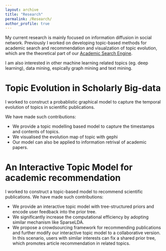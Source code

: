 ```yaml
---
layout: archive
title: "Research"
permalink: /Research/
author_profile: true
---
```

My current research is mainly focused on information diffusion in social network. 
Previously I worked on developing topic-based methods for academic search and recommendation and visualzation of topic evolution, which are the theoretical part of our [Academic Search Engine](http://acemap.sjtu.edu.cn).

I am also interested in other machine learning related topics (eg. deep learning), data mining, espically graph mining and text mining. 


Topic Evolution in Scholarly Big-data
============
I worked to construct a probablistic graphical model to capture the temporal evolution of topics in scientific publications.

We have made such contributions:
* We provide a topic modelling based model to capture the timestamps and contents of topics.
* We visualised the evolution map of topic with gephi
* Our model can also be applied to information retrival of academic papers.

An Interactive Topic Model for academic recommendation
============
I worked to construct a topic-based model to recommend scientific publications.
We have made such contributions:
* We provide an interactive topic model with tree-structured priors and encode user feedback into the prior tree.
* We significantly increase the computational efficiency by adopting similar mechanism like SparseLDA. 
* We propose a crowdsourcing framework for recommending publications and further modify our interactive topic model     to a collaborative version. In this scenario, users with similar interests can fix a shared prior tree, which promotes article recommendation in related topics.


